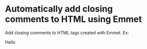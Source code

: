 # Automatically add closing comments to HTML using Emmet

Add closing comments to HTML tags created with Emmet.  Ex: <div class="test">Hello</div><!-- /.test -->
